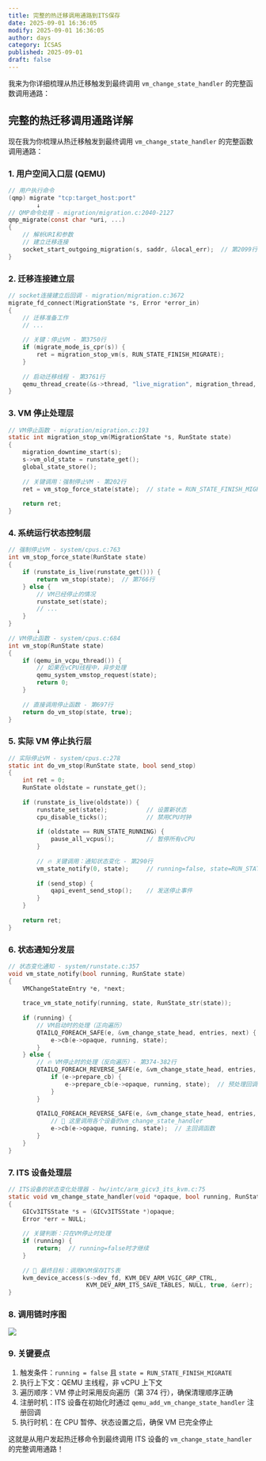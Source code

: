 ```yaml
---
title: 完整的热迁移调用通路到ITS保存
date: 2025-09-01 16:36:05
modify: 2025-09-01 16:36:05
author: days
category: ICSAS
published: 2025-09-01
draft: false
---
```


我来为你详细梳理从热迁移触发到最终调用 `vm_change_state_handler` 的完整函数调用通路：

## 完整的热迁移调用通路详解

现在我为你梳理从热迁移触发到最终调用 `vm_change_state_handler` 的完整函数调用通路：

### 1. 用户空间入口层 (QEMU)

```c
// 用户执行命令
(qmp) migrate "tcp:target_host:port"
        ↓
// QMP命令处理 - migration/migration.c:2040-2127
qmp_migrate(const char *uri, ...)
{
    // 解析URI和参数
    // 建立迁移连接
    socket_start_outgoing_migration(s, saddr, &local_err);  // 第2099行
}
```

### 2. 迁移连接建立层

```c
// socket连接建立后回调 - migration/migration.c:3672
migrate_fd_connect(MigrationState *s, Error *error_in)
{
    // 迁移准备工作
    // ...
    
    // 关键：停止VM - 第3750行
    if (migrate_mode_is_cpr(s)) {
        ret = migration_stop_vm(s, RUN_STATE_FINISH_MIGRATE);
    }
    
    // 启动迁移线程 - 第3761行
    qemu_thread_create(&s->thread, "live_migration", migration_thread, s, ...);
}
```

### 3. VM 停止处理层

```c
// VM停止函数 - migration/migration.c:193
static int migration_stop_vm(MigrationState *s, RunState state)
{
    migration_downtime_start(s);
    s->vm_old_state = runstate_get();
    global_state_store();
    
    // 关键调用：强制停止VM - 第202行
    ret = vm_stop_force_state(state);  // state = RUN_STATE_FINISH_MIGRATE
    
    return ret;
}
```

### 4. 系统运行状态控制层

```c
// 强制停止VM - system/cpus.c:763
int vm_stop_force_state(RunState state)
{
    if (runstate_is_live(runstate_get())) {
        return vm_stop(state);  // 第766行
    } else {
        // VM已经停止的情况
        runstate_set(state);
        // ...
    }
}
        ↓
// VM停止函数 - system/cpus.c:684
int vm_stop(RunState state)
{
    if (qemu_in_vcpu_thread()) {
        // 如果在vCPU线程中，异步处理
        qemu_system_vmstop_request(state);
        return 0;
    }
    
    // 直接调用停止函数 - 第697行
    return do_vm_stop(state, true);
}
```

### 5. 实际 VM 停止执行层

```c
// 实际停止VM - system/cpus.c:278
static int do_vm_stop(RunState state, bool send_stop)
{
    int ret = 0;
    RunState oldstate = runstate_get();
    
    if (runstate_is_live(oldstate)) {
        runstate_set(state);           // 设置新状态
        cpu_disable_ticks();           // 禁用CPU时钟
        
        if (oldstate == RUN_STATE_RUNNING) {
            pause_all_vcpus();         // 暂停所有vCPU
        }
        
        // 🔥 关键调用：通知状态变化 - 第290行
        vm_state_notify(0, state);     // running=false, state=RUN_STATE_FINISH_MIGRATE
        
        if (send_stop) {
            qapi_event_send_stop();    // 发送停止事件
        }
    }
    
    return ret;
}
```

### 6. 状态通知分发层

```c
// 状态变化通知 - system/runstate.c:357
void vm_state_notify(bool running, RunState state)
{
    VMChangeStateEntry *e, *next;
    
    trace_vm_state_notify(running, state, RunState_str(state));
    
    if (running) {
        // VM启动时的处理（正向遍历）
        QTAILQ_FOREACH_SAFE(e, &vm_change_state_head, entries, next) {
            e->cb(e->opaque, running, state);
        }
    } else {
        // 🔥 VM停止时的处理（反向遍历）- 第374-382行
        QTAILQ_FOREACH_REVERSE_SAFE(e, &vm_change_state_head, entries, next) {
            if (e->prepare_cb) {
                e->prepare_cb(e->opaque, running, state);  // 预处理回调
            }
        }
        
        QTAILQ_FOREACH_REVERSE_SAFE(e, &vm_change_state_head, entries, next) {
            // 🎯 这里调用各个设备的vm_change_state_handler
            e->cb(e->opaque, running, state);  // 主回调函数
        }
    }
}
```

### 7. ITS 设备处理层

```c
// ITS设备的状态变化处理器 - hw/intc/arm_gicv3_its_kvm.c:75
static void vm_change_state_handler(void *opaque, bool running, RunState state)
{
    GICv3ITSState *s = (GICv3ITSState *)opaque;
    Error *err = NULL;
    
    // 关键判断：只在VM停止时处理
    if (running) {
        return;  // running=false时才继续
    }
    
    // 🎯 最终目标：调用KVM保存ITS表
    kvm_device_access(s->dev_fd, KVM_DEV_ARM_VGIC_GRP_CTRL,
                      KVM_DEV_ARM_ITS_SAVE_TABLES, NULL, true, &err);
}
```

### 8. 调用链时序图

![](https://cdn.nlark.com/yuque/__mermaid_v3/6edac7dc466d6cf93544f612eb5b2d14.svg)

### 9. 关键要点

1. 触发条件：`running = false` 且 `state = RUN_STATE_FINISH_MIGRATE`
2. 执行上下文：QEMU 主线程，非 vCPU 上下文
3. 遍历顺序：VM 停止时采用反向遍历（第 374 行），确保清理顺序正确
4. 注册时机：ITS 设备在初始化时通过 `qemu_add_vm_change_state_handler` 注册回调
5. 执行时机：在 CPU 暂停、状态设置之后，确保 VM 已完全停止

这就是从用户发起热迁移命令到最终调用 ITS 设备的 `vm_change_state_handler` 的完整调用通路！